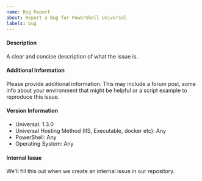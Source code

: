 ```yaml
---
name: Bug Report
about: Report a Bug for PowerShell Universal
labels: bug
---
```


#### Description

A clear and concise description of what the issue is.


#### Additional Information

Please provide additional information. This may include a forum post, some info about your environment that might be helpful or a script example to reproduce this issue. 


#### Version Information

- Universal: 1.3.0
- Universal Hosting Method (IIS, Executable, docker etc): Any
- PowerShell: Any
- Operating System: Any

#### Internal Issue

We'll fill this out when we create an internal issue in our repository. 
